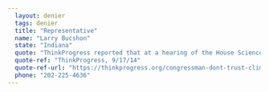 ```yaml
---
  layout: denier
  tags: denier
  title: "Representative"
  name: "Larry Bucshon"
  state: "Indiana"
  quote: "ThinkProgress reported that at a hearing of the House Science, Space, and Technology committee, Rep. Bucshon said: “Over the last few years, we’ve gone from global warming to climate change since the temperature hasn’t changed in many, many years. The temperature or the earth has been changing for centuries. I fully believe that the temperature is changing. But of course now supporters of this new regulation are saying ‘Well, it’s changing now at an unusual pace compared to the past, because now the American public is getting it that the temperature of the earth has been changing for centuries.'”"
  quote-ref: "ThinkProgress, 9/17/14"
  quote-ref-url: "https://thinkprogress.org/congressman-dont-trust-climate-scientists-they-re-in-it-for-the-money-4280ba3bf981/"
  phone: "202-225-4636"
---
```

